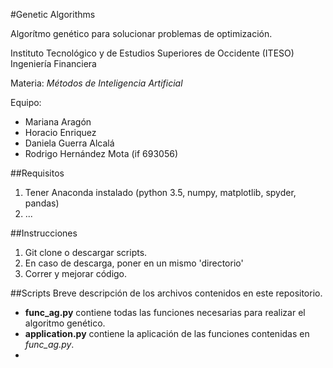 #Genetic Algorithms

Algorítmo genético para solucionar problemas de optimización. 

Instituto Tecnológico y de Estudios Superiores de Occidente (ITESO)
Ingeniería Financiera

Materia: _Métodos de Inteligencia Artificial_

Equipo:
* Mariana Aragón
* Horacio Enriquez
* Daniela Guerra Alcalá
* Rodrigo Hernández Mota (if 693056)

##Requisitos
1. Tener Anaconda instalado (python 3.5, numpy, matplotlib, spyder, pandas)
2. ...
 

##Instrucciones
1. Git clone o descargar scripts.
2. En caso de descarga, poner en un mismo 'directorio'
3. Correr y mejorar código. 
 
##Scripts
Breve descripción de los archivos contenidos en este repositorio. 

* **func_ag.py** contiene todas las funciones necesarias para realizar el algoritmo genético.
* **application.py** contiene la aplicación de las funciones contenidas en *func_ag.py*.
* 



